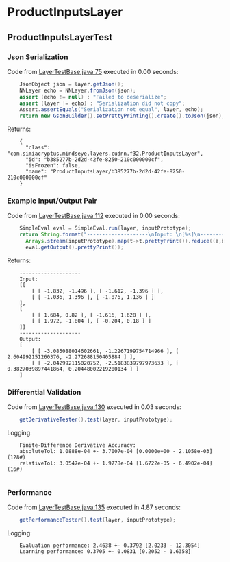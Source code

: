 # ProductInputsLayer
## ProductInputsLayerTest
### Json Serialization
Code from [LayerTestBase.java:75](../../../../../../../../../MindsEye/src/test/java/com/simiacryptus/mindseye/layers/LayerTestBase.java#L75) executed in 0.00 seconds: 
```java
    JsonObject json = layer.getJson();
    NNLayer echo = NNLayer.fromJson(json);
    assert (echo != null) : "Failed to deserialize";
    assert (layer != echo) : "Serialization did not copy";
    Assert.assertEquals("Serialization not equal", layer, echo);
    return new GsonBuilder().setPrettyPrinting().create().toJson(json);
```

Returns: 

```
    {
      "class": "com.simiacryptus.mindseye.layers.cudnn.f32.ProductInputsLayer",
      "id": "b385277b-2d2d-42fe-8250-210c000000cf",
      "isFrozen": false,
      "name": "ProductInputsLayer/b385277b-2d2d-42fe-8250-210c000000cf"
    }
```



### Example Input/Output Pair
Code from [LayerTestBase.java:112](../../../../../../../../../MindsEye/src/test/java/com/simiacryptus/mindseye/layers/LayerTestBase.java#L112) executed in 0.00 seconds: 
```java
    SimpleEval eval = SimpleEval.run(layer, inputPrototype);
    return String.format("--------------------\nInput: \n[%s]\n--------------------\nOutput: \n%s",
      Arrays.stream(inputPrototype).map(t->t.prettyPrint()).reduce((a,b)->a+",\n"+b).get(),
      eval.getOutput().prettyPrint());
```

Returns: 

```
    --------------------
    Input: 
    [[
    	[ [ -1.832, -1.496 ], [ -1.612, -1.396 ] ],
    	[ [ -1.036, 1.396 ], [ -1.876, 1.136 ] ]
    ],
    [
    	[ [ 1.684, 0.82 ], [ -1.616, 1.628 ] ],
    	[ [ 1.972, -1.804 ], [ -0.204, 0.18 ] ]
    ]]
    --------------------
    Output: 
    [
    	[ [ -3.085088014602661, -1.2267199754714966 ], [ 2.604992151260376, -2.272688150405884 ] ],
    	[ [ -2.042992115020752, -2.5183839797973633 ], [ 0.3827039897441864, 0.20448002219200134 ] ]
    ]
```



### Differential Validation
Code from [LayerTestBase.java:130](../../../../../../../../../MindsEye/src/test/java/com/simiacryptus/mindseye/layers/LayerTestBase.java#L130) executed in 0.03 seconds: 
```java
    getDerivativeTester().test(layer, inputPrototype);
```
Logging: 
```
    Finite-Difference Derivative Accuracy:
    absoluteTol: 1.0888e-04 +- 3.7007e-04 [0.0000e+00 - 2.1058e-03] (128#)
    relativeTol: 3.0547e-04 +- 1.9778e-04 [1.6722e-05 - 6.4902e-04] (16#)
    
```

### Performance
Code from [LayerTestBase.java:135](../../../../../../../../../MindsEye/src/test/java/com/simiacryptus/mindseye/layers/LayerTestBase.java#L135) executed in 4.87 seconds: 
```java
    getPerformanceTester().test(layer, inputPrototype);
```
Logging: 
```
    Evaluation performance: 2.4638 +- 0.3792 [2.0233 - 12.3054]
    Learning performance: 0.3705 +- 0.0831 [0.2052 - 1.6358]
    
```


